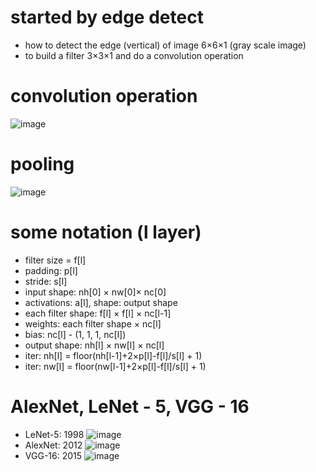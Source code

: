 # started by edge detect
- how to detect the edge (vertical) of image 6×6×1 (gray scale image)
- to build a filter 3×3×1 and do a convolution operation

# convolution operation
![image](https://user-images.githubusercontent.com/71109255/124054912-872ed200-da55-11eb-8f28-228f458e6db6.png)
# pooling
![image](https://user-images.githubusercontent.com/71109255/124056752-e3472580-da58-11eb-9a4c-047f26479282.png)

# some notation (l layer)
- filter size = f[l]
- padding: p[l]
- stride: s[l]
- input shape: nh[0] × nw[0]× nc[0]
- activations: a[l], shape: output shape
- each filter shape: f[l] × f[l] × nc[l-1]
- weights: each filter shape × nc[l]
- bias: nc[l] - (1, 1, 1, nc[l])
- output shape: nh[l] × nw[l] × nc[l]
- iter: nh[l] = floor(nh[l-1]+2×p[l]-f[l]/s[l] + 1)
- iter: nw[l] = floor(nw[l-1]+2×p[l]-f[l]/s[l] + 1)

# AlexNet, LeNet - 5, VGG - 16
- LeNet-5: 1998
![image](https://user-images.githubusercontent.com/71109255/124053713-4e8df900-da53-11eb-856c-7cddb507eaa9.png)
- AlexNet: 2012
![image](https://user-images.githubusercontent.com/71109255/124054445-98c3aa00-da54-11eb-8bfa-640051719b8f.png)
- VGG-16: 2015
![image](https://user-images.githubusercontent.com/71109255/124054852-6cf4f400-da55-11eb-9460-05b577f06ce1.png)

